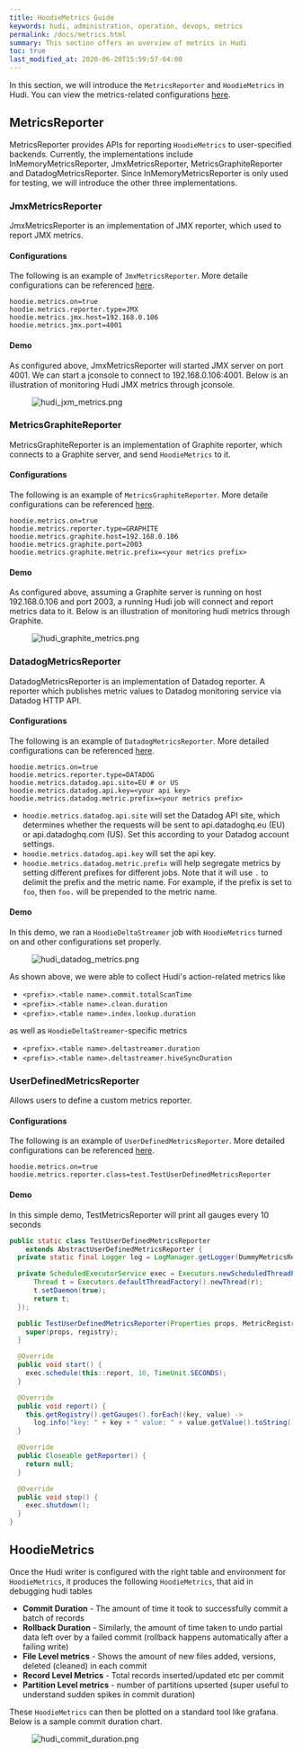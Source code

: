 ```yaml
---
title: HoodieMetrics Guide
keywords: hudi, administration, operation, devops, metrics
permalink: /docs/metrics.html
summary: This section offers an overview of metrics in Hudi
toc: true
last_modified_at: 2020-06-20T15:59:57-04:00
---
```


In this section, we will introduce the `MetricsReporter` and `HoodieMetrics` in Hudi. You can view the metrics-related configurations [here](configurations.html#metrics-configs).

## MetricsReporter

MetricsReporter provides APIs for reporting `HoodieMetrics` to user-specified backends. Currently, the implementations include InMemoryMetricsReporter, JmxMetricsReporter, MetricsGraphiteReporter and DatadogMetricsReporter. Since InMemoryMetricsReporter is only used for testing, we will introduce the other three implementations.

### JmxMetricsReporter

JmxMetricsReporter is an implementation of JMX reporter, which used to report JMX metrics.

#### Configurations
The following is an example of `JmxMetricsReporter`. More detaile configurations can be referenced [here](configurations.html#jmx).

  ```properties
  hoodie.metrics.on=true
  hoodie.metrics.reporter.type=JMX
  hoodie.metrics.jmx.host=192.168.0.106
  hoodie.metrics.jmx.port=4001
  ```

#### Demo
As configured above, JmxMetricsReporter will started JMX server on port 4001. We can start a jconsole to connect to 192.168.0.106:4001. Below is an illustration of monitoring Hudi JMX metrics through jconsole.
<figure>
    <img class="docimage" src="/assets/images/hudi_jxm_metrics.png" alt="hudi_jxm_metrics.png" style="max-width: 100%" />
</figure>

### MetricsGraphiteReporter

MetricsGraphiteReporter is an implementation of Graphite reporter, which connects to a Graphite server, and send `HoodieMetrics` to it.

#### Configurations
The following is an example of `MetricsGraphiteReporter`. More detaile configurations can be referenced [here](configurations.html#graphite).

  ```properties
  hoodie.metrics.on=true
  hoodie.metrics.reporter.type=GRAPHITE
  hoodie.metrics.graphite.host=192.168.0.106
  hoodie.metrics.graphite.port=2003
  hoodie.metrics.graphite.metric.prefix=<your metrics prefix>
  ```
#### Demo
As configured above, assuming a Graphite server is running on host 192.168.0.106 and port 2003, a running Hudi job will connect and report metrics data to it. Below is an illustration of monitoring hudi metrics through Graphite.
  <figure>
      <img class="docimage" src="/assets/images/hudi_graphite_metrics.png" alt="hudi_graphite_metrics.png" style="max-width: 100%" />
  </figure>

### DatadogMetricsReporter

DatadogMetricsReporter is an implementation of Datadog reporter.
A reporter which publishes metric values to Datadog monitoring service via Datadog HTTP API.

#### Configurations
The following is an example of `DatadogMetricsReporter`. More detailed configurations can be referenced [here](configurations.html#datadog).

```properties
hoodie.metrics.on=true
hoodie.metrics.reporter.type=DATADOG
hoodie.metrics.datadog.api.site=EU # or US
hoodie.metrics.datadog.api.key=<your api key>
hoodie.metrics.datadog.metric.prefix=<your metrics prefix>
```

 * `hoodie.metrics.datadog.api.site` will set the Datadog API site, which determines whether the requests will be sent to api.datadoghq.eu (EU) or api.datadoghq.com (US). Set this according to your Datadog account settings.
 * `hoodie.metrics.datadog.api.key` will set the api key.
 * `hoodie.metrics.datadog.metric.prefix` will help segregate metrics by setting different prefixes for different jobs. Note that it will use `.` to delimit the prefix and the metric name. For example, if the prefix is set to `foo`, then `foo.` will be prepended to the metric name.

#### Demo
In this demo, we ran a `HoodieDeltaStreamer` job with `HoodieMetrics` turned on and other configurations set properly.

<figure>
    <img class="docimage" src="/assets/images/blog/2020-05-28-datadog-metrics-demo.png" alt="hudi_datadog_metrics.png" style="max-width: 100%" />
</figure>

 As shown above, we were able to collect Hudi's action-related metrics like

 * `<prefix>.<table name>.commit.totalScanTime`
 * `<prefix>.<table name>.clean.duration`
 * `<prefix>.<table name>.index.lookup.duration`

 as well as `HoodieDeltaStreamer`-specific metrics

 * `<prefix>.<table name>.deltastreamer.duration`
 * `<prefix>.<table name>.deltastreamer.hiveSyncDuration`
 
### UserDefinedMetricsReporter

Allows users to define a custom metrics reporter.

#### Configurations
The following is an example of `UserDefinedMetricsReporter`. More detailed configurations can be referenced [here](configurations.html#user-defined-reporter).

```properties
hoodie.metrics.on=true
hoodie.metrics.reporter.class=test.TestUserDefinedMetricsReporter
```

#### Demo
In this simple demo, TestMetricsReporter will print all gauges every 10 seconds

```java
public static class TestUserDefinedMetricsReporter 
    extends AbstractUserDefinedMetricsReporter {
  private static final Logger log = LogManager.getLogger(DummyMetricsReporter.class);

  private ScheduledExecutorService exec = Executors.newScheduledThreadPool(1, r -> {
      Thread t = Executors.defaultThreadFactory().newThread(r);
      t.setDaemon(true);
      return t;
  });

  public TestUserDefinedMetricsReporter(Properties props, MetricRegistry registry) {
    super(props, registry);
  }

  @Override
  public void start() {
    exec.schedule(this::report, 10, TimeUnit.SECONDS);
  }

  @Override
  public void report() {
    this.getRegistry().getGauges().forEach((key, value) -> 
      log.info("key: " + key + " value: " + value.getValue().toString()));
  }

  @Override
  public Closeable getReporter() {
    return null;
  }

  @Override
  public void stop() {
    exec.shutdown();
  }
}
```

## HoodieMetrics

Once the Hudi writer is configured with the right table and environment for `HoodieMetrics`, it produces the following `HoodieMetrics`, that aid in debugging hudi tables

 - **Commit Duration** - The amount of time it took to successfully commit a batch of records
 - **Rollback Duration** - Similarly, the amount of time taken to undo partial data left over by a failed commit (rollback happens automatically after a failing write)
 - **File Level metrics** - Shows the amount of new files added, versions, deleted (cleaned) in each commit
 - **Record Level Metrics** - Total records inserted/updated etc per commit
 - **Partition Level metrics** - number of partitions upserted (super useful to understand sudden spikes in commit duration)

These `HoodieMetrics` can then be plotted on a standard tool like grafana. Below is a sample commit duration chart.

<figure>
    <img class="docimage" src="/assets/images/hudi_commit_duration.png" alt="hudi_commit_duration.png" style="max-width: 100%" />
</figure>
